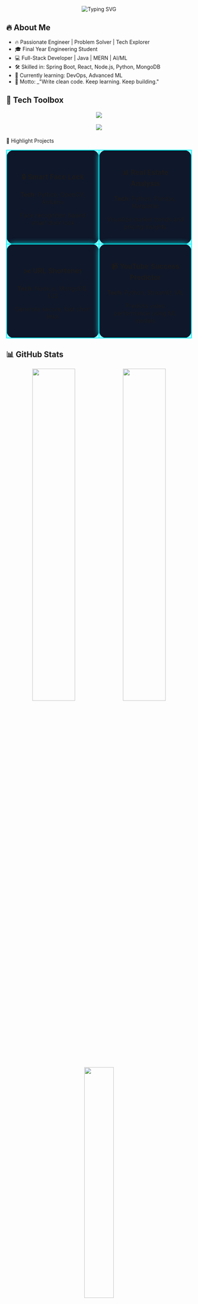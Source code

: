 

<p align="center">
  <img src="https://readme-typing-svg.herokuapp.com?font=Fira+Code&size=22&duration=2000&pause=800&color=00F7FF&center=true&vCenter=true&width=1000&lines=👋+Hey+there!+I'm+Vikas+Amale+👨‍💻;🎓+Final+Year+Engineering+Student+•+Java+Developer+•+AI/ML+Enthusiast;+Turning+☕+Coffee+into+Code+🚀+•+Always+Learning+💡" alt="Typing SVG" />
</p>



## 🔥 About Me
- 🔥 Passionate Engineer | Problem Solver | Tech Explorer
- 🎓 Final Year Engineering Student  
- 💻 Full-Stack Developer | Java | MERN | AI/ML  
- 🛠️ Skilled in: Spring Boot, React, Node.js, Python, MongoDB  
- 🌱 Currently learning: DevOps, Advanced ML  
- 🧠 Motto: _"Write clean code. Keep learning. Keep building."



## 🧰 Tech Toolbox

<div align="center" style="margin: 20px 0;"> <img src="https://skillicons.dev/icons?i=java,python,spring,react,mongodb,mysql,git,github,html,css,js," /> <br><br> <img src="https://img.shields.io/badge/Spring%20Boot-6DB33F?style=for-the-badge&logo=springboot&logoColor=white"/> </div>

🚀 Highlight Projects
<table align="center" style="width:100%;border-spacing: 15px;"> <tr> <td align="center" width="45%" style="background:#0f172a;border-radius:20px;padding:20px;border:2px solid #00f7ff;box-shadow:0 0 15px #00f7ff;"> <h3>🔒 Smart Face Lock</h3> <p><strong>Tech:</strong> Python, OpenCV, Arduino</p> <p>Face recognition based smart door lock</p> </td> <td align="center" width="45%" style="background:#0f172a;border-radius:20px;padding:20px;border:2px solid #00f7ff;box-shadow:0 0 15px #00f7ff;"> <h3>📊 Real Estate Analysis</h3> <p><strong>Tech:</strong> Python, Pandas, Matplotlib</p> <p>Visualize market trends and pricing insights</p> </td> </tr> <tr> <td align="center" style="background:#0f172a;border-radius:20px;padding:20px;border:2px solid #00f7ff;box-shadow:0 0 15px #00f7ff;"> <h3>✂️ URL Shortener</h3> <p><strong>Tech:</strong> Node.js, MongoDB, EJS</p> <p>Generate secure, fast short links</p> </td> <td align="center" style="background:#0f172a;border-radius:20px;padding:20px;border:2px solid #00f7ff;box-shadow:0 0 15px #00f7ff;"> <h3>📹 YouTube Success Predictor</h3> <p><strong>Tech:</strong> Python, Streamlit, ML</p> <p>Predicts video performance using ML models</p> </td> </tr> </table>


## 📊 GitHub Stats

<p align="center"> <img src="https://github-readme-stats.vercel.app/api?username=VikasAmale&show_icons=true&theme=tokyonight&hide_border=true" width="48%"/> <img src="https://github-readme-streak-stats.herokuapp.com/?user=VikasAmale&theme=tokyonight&hide_border=true" width="48%"/> <br><br> <img src="https://github-readme-stats.vercel.app/api/top-langs/?username=VikasAmale&layout=compact&theme=tokyonight&hide_border=true" width="40%"/> </p>

## 🌐 Connect with Me

<p align="center"> <a href="https://www.linkedin.com/in/vikas-amale" target="_blank"><img src="https://img.shields.io/badge/LinkedIn-%230077B5.svg?&style=for-the-badge&logo=linkedin&logoColor=white"/></a> <a href="mailto:vickyamale2004@gmail.com"><img src="https://img.shields.io/badge/Gmail-%23D14836.svg?&style=for-the-badge&logo=gmail&logoColor=white"/></a> <a href="https://github.com/VikasAmale"><img src="https://img.shields.io/badge/GitHub-%23121011.svg?&style=for-the-badge&logo=github&logoColor=white"/></a> 

## ✨ Quote That Drives Me
"Write once, run anywhere."
<p align="right">— That's why I chose Java, but I code everywhere ⚡</p>

<p align="center"> <img src="https://capsule-render.vercel.app/api?type=waving&color=00f7ff&height=200&section=footer&text=Thanks%20for%20visiting!%20🌟&fontSize=30&fontAlignY=40" /> </p> 
</p>
